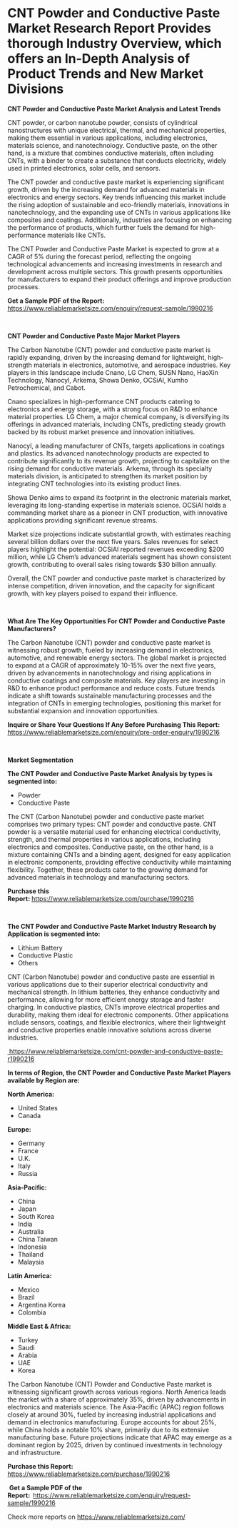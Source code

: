 <p><h1>CNT Powder and Conductive Paste Market Research Report Provides thorough Industry Overview, which offers an In-Depth Analysis of Product Trends and New Market Divisions</h1></p><p><strong>CNT Powder and Conductive Paste Market Analysis and Latest Trends</strong></p>
<p><p>CNT powder, or carbon nanotube powder, consists of cylindrical nanostructures with unique electrical, thermal, and mechanical properties, making them essential in various applications, including electronics, materials science, and nanotechnology. Conductive paste, on the other hand, is a mixture that combines conductive materials, often including CNTs, with a binder to create a substance that conducts electricity, widely used in printed electronics, solar cells, and sensors.</p><p>The CNT powder and conductive paste market is experiencing significant growth, driven by the increasing demand for advanced materials in electronics and energy sectors. Key trends influencing this market include the rising adoption of sustainable and eco-friendly materials, innovations in nanotechnology, and the expanding use of CNTs in various applications like composites and coatings. Additionally, industries are focusing on enhancing the performance of products, which further fuels the demand for high-performance materials like CNTs.</p><p>The CNT Powder and Conductive Paste Market is expected to grow at a CAGR of 5% during the forecast period, reflecting the ongoing technological advancements and increasing investments in research and development across multiple sectors. This growth presents opportunities for manufacturers to expand their product offerings and improve production processes.</p></p>
<p><strong>Get a Sample PDF of the Report:&nbsp;</strong> <a href="https://www.reliablemarketsize.com/enquiry/request-sample/1990216?utm_campaign=1103&utm_medium=2&utm_source=Github&utm_content=ia&utm_term=05022025&utm_id=cnt-powder-and-conductive-paste">https://www.reliablemarketsize.com/enquiry/request-sample/1990216</a></p>
<p>&nbsp;</p>
<p><strong>CNT Powder and Conductive Paste Major Market Players</strong></p>
<p><p>The Carbon Nanotube (CNT) powder and conductive paste market is rapidly expanding, driven by the increasing demand for lightweight, high-strength materials in electronics, automotive, and aerospace industries. Key players in this landscape include Cnano, LG Chem, SUSN Nano, HaoXin Technology, Nanocyl, Arkema, Showa Denko, OCSiAl, Kumho Petrochemical, and Cabot.</p><p>Cnano specializes in high-performance CNT products catering to electronics and energy storage, with a strong focus on R&D to enhance material properties. LG Chem, a major chemical company, is diversifying its offerings in advanced materials, including CNTs, predicting steady growth backed by its robust market presence and innovation initiatives.</p><p>Nanocyl, a leading manufacturer of CNTs, targets applications in coatings and plastics. Its advanced nanotechnology products are expected to contribute significantly to its revenue growth, projecting to capitalize on the rising demand for conductive materials. Arkema, through its specialty materials division, is anticipated to strengthen its market position by integrating CNT technologies into its existing product lines.</p><p>Showa Denko aims to expand its footprint in the electronic materials market, leveraging its long-standing expertise in materials science. OCSiAl holds a commanding market share as a pioneer in CNT production, with innovative applications providing significant revenue streams.</p><p>Market size projections indicate substantial growth, with estimates reaching several billion dollars over the next five years. Sales revenues for select players highlight the potential: OCSiAl reported revenues exceeding $200 million, while LG Chem’s advanced materials segment has shown consistent growth, contributing to overall sales rising towards $30 billion annually.</p><p>Overall, the CNT powder and conductive paste market is characterized by intense competition, driven innovation, and the capacity for significant growth, with key players poised to expand their influence.</p></p>
<p>&nbsp;</p>
<p><strong>What Are The Key Opportunities For CNT Powder and Conductive Paste Manufacturers?</strong></p>
<p><p>The Carbon Nanotube (CNT) powder and conductive paste market is witnessing robust growth, fueled by increasing demand in electronics, automotive, and renewable energy sectors. The global market is projected to expand at a CAGR of approximately 10-15% over the next five years, driven by advancements in nanotechnology and rising applications in conductive coatings and composite materials. Key players are investing in R&D to enhance product performance and reduce costs. Future trends indicate a shift towards sustainable manufacturing processes and the integration of CNTs in emerging technologies, positioning this market for substantial expansion and innovation opportunities.</p></p>
<p><strong>Inquire or Share Your Questions If Any Before Purchasing This Report:</strong> <a href="https://www.reliablemarketsize.com/enquiry/pre-order-enquiry/1990216?utm_campaign=1103&utm_medium=2&utm_source=Github&utm_content=ia&utm_term=05022025&utm_id=cnt-powder-and-conductive-paste">https://www.reliablemarketsize.com/enquiry/pre-order-enquiry/1990216</a></p>
<p>&nbsp;</p>
<p><strong>Market Segmentation</strong></p>
<p><strong>The CNT Powder and Conductive Paste Market Analysis by types is segmented into:</strong></p>
<p><ul><li>Powder</li><li>Conductive Paste</li></ul></p>
<p><p>The CNT (Carbon Nanotube) powder and conductive paste market comprises two primary types: CNT powder and conductive paste. CNT powder is a versatile material used for enhancing electrical conductivity, strength, and thermal properties in various applications, including electronics and composites. Conductive paste, on the other hand, is a mixture containing CNTs and a binding agent, designed for easy application in electronic components, providing effective conductivity while maintaining flexibility. Together, these products cater to the growing demand for advanced materials in technology and manufacturing sectors.</p></p>
<p><strong>Purchase this Report:&nbsp;</strong><a href="https://www.reliablemarketsize.com/purchase/1990216?utm_campaign=1103&utm_medium=2&utm_source=Github&utm_content=ia&utm_term=05022025&utm_id=cnt-powder-and-conductive-paste">https://www.reliablemarketsize.com/purchase/1990216</a></p>
<p>&nbsp;</p>
<p><strong>The CNT Powder and Conductive Paste Market Industry Research by Application is segmented into:</strong></p>
<p><ul><li>Lithium Battery</li><li>Conductive Plastic</li><li>Others</li></ul></p>
<p><p>CNT (Carbon Nanotube) powder and conductive paste are essential in various applications due to their superior electrical conductivity and mechanical strength. In lithium batteries, they enhance conductivity and performance, allowing for more efficient energy storage and faster charging. In conductive plastics, CNTs improve electrical properties and durability, making them ideal for electronic components. Other applications include sensors, coatings, and flexible electronics, where their lightweight and conductive properties enable innovative solutions across diverse industries.</p></p>
<p><a href="https://www.reliablemarketsize.com/cnt-powder-and-conductive-paste-r1990216?utm_campaign=1103&utm_medium=2&utm_source=Github&utm_content=ia&utm_term=05022025&utm_id=cnt-powder-and-conductive-paste">&nbsp;https://www.reliablemarketsize.com/cnt-powder-and-conductive-paste-r1990216</a></p>
<p><strong>In terms of Region, the CNT Powder and Conductive Paste Market Players available by Region are:</strong></p>
<p>
    <p> <strong> North America: </strong>
        <ul>
            <li>United States</li>
            <li>Canada</li>
        </ul>
        </p> 
    <p> <strong> Europe: </strong>
        <ul>
            <li>Germany</li>
            <li>France</li>
            <li>U.K.</li>
            <li>Italy</li>
            <li>Russia</li>
        </ul>
        </p> 
    <p> <strong> Asia-Pacific: </strong>
        <ul>
            <li>China</li>
            <li>Japan</li>
            <li>South Korea</li>
            <li>India</li>
            <li>Australia</li>
            <li>China Taiwan</li>
            <li>Indonesia</li>
            <li>Thailand</li>
            <li>Malaysia</li>
        </ul>
        </p> 
    <p> <strong> Latin America: </strong>
        <ul>
            <li>Mexico</li>
            <li>Brazil</li>
            <li>Argentina Korea</li>
            <li>Colombia</li>
        </ul>
        </p> 
    <p> <strong> Middle East & Africa: </strong>
        <ul>
            <li>Turkey</li>
            <li>Saudi</li>
            <li>Arabia</li>
            <li>UAE</li>
            <li>Korea</li>
        </ul>
    </p>
    </p>
<p><p>The Carbon Nanotube (CNT) Powder and Conductive Paste market is witnessing significant growth across various regions. North America leads the market with a share of approximately 35%, driven by advancements in electronics and materials science. The Asia-Pacific (APAC) region follows closely at around 30%, fueled by increasing industrial applications and demand in electronics manufacturing. Europe accounts for about 25%, while China holds a notable 10% share, primarily due to its extensive manufacturing base. Future projections indicate that APAC may emerge as a dominant region by 2025, driven by continued investments in technology and infrastructure.</p></p>
<p><strong>Purchase this Report: </strong><a href="https://www.reliablemarketsize.com/purchase/1990216?utm_campaign=1103&utm_medium=2&utm_source=Github&utm_content=ia&utm_term=05022025&utm_id=cnt-powder-and-conductive-paste">https://www.reliablemarketsize.com/purchase/1990216</a></p>
<p>&nbsp;<strong>Get a Sample PDF of the Report:&nbsp;&nbsp;</strong><a href="https://www.reliablemarketsize.com/enquiry/request-sample/1990216?utm_campaign=1103&utm_medium=2&utm_source=Github&utm_content=ia&utm_term=05022025&utm_id=cnt-powder-and-conductive-paste">https://www.reliablemarketsize.com/enquiry/request-sample/1990216</a></p>
<p><strong></strong></p>
<p>Check more reports on <a href="https://www.reliablemarketsize.com/?utm_campaign=1103&utm_medium=2&utm_source=Github&utm_content=ia&utm_term=05022025&utm_id=cnt-powder-and-conductive-paste">https://www.reliablemarketsize.com/</a></p>